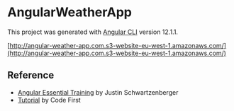# AngularWeatherApp

This project was generated with [Angular CLI](https://github.com/angular/angular-cli) version 12.1.1.

[http://angular-weather-app.com.s3-website-eu-west-1.amazonaws.com/](http://angular-weather-app.com.s3-website-eu-west-1.amazonaws.com/)

## Reference

- [Angular Essential Training](https://www.linkedin.com/learning/angular-essential-training-2/why-use-angular) by Justin Schwartzenberger
- [Tutorial](https://www.youtube.com/watch?v=vpq2FxNzgd4&t=24s) by Code First
